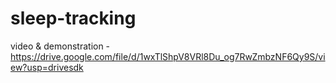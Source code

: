 # sleep-tracking


video & demonstration - https://drive.google.com/file/d/1wxTlShpV8VRl8Du_og7RwZmbzNF6Qy9S/view?usp=drivesdk
